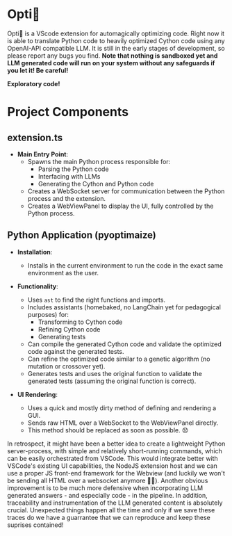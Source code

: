 # Opti🌽

Opti🌽 is a VScode extension for automagically optimizing code. Right now it is able to translate
Python code to heavily optimized Cython code using any OpenAI-API compatible LLM. It is still in the early stages of development, so please report any bugs you find. **Note that nothing is sandboxed yet and LLM generated code will run on your system without any safeguards if you let it! Be careful!** 

**Exploratory code!**

# Project Components

## extension.ts

- **Main Entry Point**:
  - Spawns the main Python process responsible for:
    - Parsing the Python code
    - Interfacing with LLMs
    - Generating the Cython and Python code
  - Creates a WebSocket server for communication between the Python process and the extension.
  - Creates a WebViewPanel to display the UI, fully controlled by the Python process.

## Python Application (pyoptimaize)

- **Installation**:
  - Installs in the current environment to run the code in the exact same environment as the user.

- **Functionality**:
  - Uses `ast` to find the right functions and imports.
  - Includes assistants (homebaked, no LangChain yet for pedagogical purposes) for:
    - Transforming to Cython code
    - Refining Cython code
    - Generating tests
  - Can compile the generated Cython code and validate the optimized code against the generated tests.
  - Can refine the optimized code similar to a genetic algorithm (no mutation or crossover yet).
  - Generates tests and uses the original function to validate the generated tests (assuming the original function is correct).

- **UI Rendering**:
  - Uses a quick and mostly dirty method of defining and rendering a GUI.
  - Sends raw HTML over a WebSocket to the WebViewPanel directly.
  - This method should be replaced as soon as possible. 😞

In retrospect, it might have been a better idea to create a lightweight Python server-process, with simple and relatively short-running commands, which can be easily orchestrated from VSCode. This would integrate better with VSCode's existing UI capabilities, the NodeJS extension host and we can use a proper JS front-end framework for the Webview (and luckily we won't be sending all HTML over a websocket anymore 😮‍💨). Another obvious improvement is to be much more defensive when incorporating LLM generated answers - and especially code - in the pipeline. In addition, traceability and instrumentation of the LLM generated content is absolutely crucial. Unexpected things happen all the time and only if we save these traces do we have a guarrantee that we can reproduce and keep these suprises contained!


